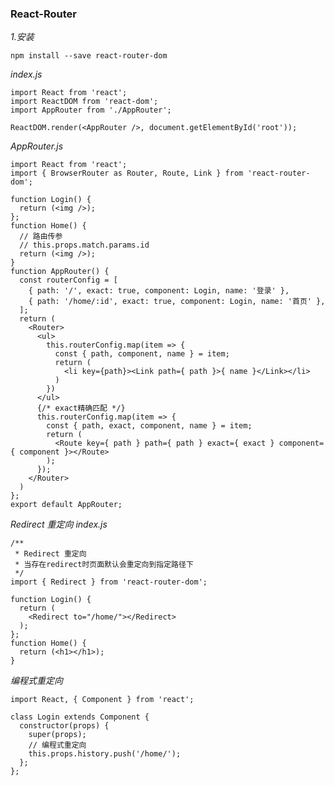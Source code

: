 <!--
 * @Author: Do not edit
 * @Date: 2022-10-30 22:22:58
 * @LastEditors: sun
 * @LastEditTime: 2022-10-31 00:31:48
 * @FilePath: /md/react/react-router.md
-->
### React-Router
*1.安装*
```bash{.line-numbers}
npm install --save react-router-dom
```
*index.js*
```js{.line-number}
import React from 'react';
import ReactDOM from 'react-dom';
import AppRouter from './AppRouter';

ReactDOM.render(<AppRouter />, document.getElementById('root'));
```
*AppRouter.js*
```js{.line-numbers}
import React from 'react';
import { BrowserRouter as Router, Route, Link } from 'react-router-dom';

function Login() {
  return (<img />);
};
function Home() {
  // 路由传参
  // this.props.match.params.id
  return (<img />);
}
function AppRouter() {
  const routerConfig = [
    { path: '/', exact: true, component: Login, name: '登录' },
    { path: '/home/:id', exact: true, component: Login, name: '首页' },
  ];
  return (
    <Router>
      <ul>
        this.routerConfig.map(item => {
          const { path, component, name } = item;
          return (
            <li key={path}><Link path={ path }>{ name }</Link></li>
          )
        })
      </ul>
      {/* exact精确匹配 */}
      this.routerConfig.map(item => {
        const { path, exact, component, name } = item;
        return (
          <Route key={ path } path={ path } exact={ exact } component={ component }></Route>
        );
      });
    </Router>
  )
};
export default AppRouter;
```
*Redirect 重定向*
*index.js*
```js{.line-numbers}
/**
 * Redirect 重定向
 * 当存在redirect时页面默认会重定向到指定路径下
 */
import { Redirect } from 'react-router-dom';

function Login() {
  return (
    <Redirect to="/home/"></Redirect>
  );
};
function Home() {
  return (<h1></h1>);
}
```
*编程式重定向*
```js{.line-numbers}
import React, { Component } from 'react';

class Login extends Component {
  constructor(props) {
    super(props);
    // 编程式重定向
    this.props.history.push('/home/');
  };
};
```